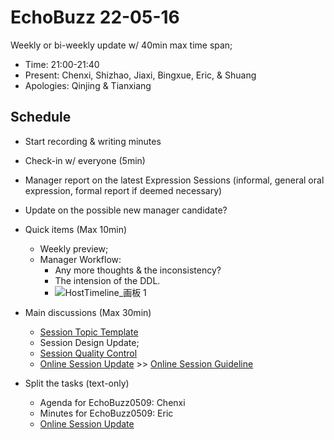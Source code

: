 # EchoBuzz 22-05-16
Weekly or bi-weekly update w/ 40min max time span;
- Time: 21:00-21:40
- Present: Chenxi, Shizhao, Jiaxi, Bingxue, Eric, & Shuang
- Apologies: Qinjing & Tianxiang

## Schedule
- Start recording & writing minutes
- Check-in w/ everyone (5min)
- Manager report on the latest Expression Sessions (informal, general oral expression, formal report if deemed necessary)
- Update on the possible new manager candidate?

- Quick items (Max 10min)
  - Weekly preview;
  - Manager Workflow:
    - Any more thoughts & the inconsistency?
    - The intension of the DDL.
    - ![HostTimeline_画板 1](https://user-images.githubusercontent.com/22267254/167374836-44256ee5-8043-4d9f-b196-692844613a7d.jpg)
  
- Main discussions (Max 30min)
  - [Session Topic Template](https://github.com/ChenxiSSS/theEchoRoom/issues/48)
  - Session Design Update;
  - [Session Quality Control](https://github.com/ChenxiSSS/theEchoRoom/issues/51)
  - [Online Session Update](https://github.com/ChenxiSSS/theEchoRoom/issues/42) >> [Online Session Guideline](https://github.com/ChenxiSSS/theEchoRoom/blob/QQ/Roles/Online%20Session%20Guideline.md)

- Split the tasks (text-only)
  - Agenda for EchoBuzz0509: Chenxi
  - Minutes for EchoBuzz0509: Eric
  - [Online Session Update](https://github.com/ChenxiSSS/theEchoRoom/issues/42)

